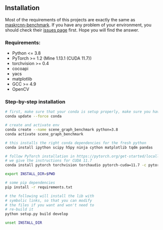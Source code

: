 ## Installation

Most of the requirements of this projects are exactly the same as [maskrcnn-benchmark](https://github.com/facebookresearch/maskrcnn-benchmark). If you have any problem of your environment, you should check their [issues page](https://github.com/facebookresearch/maskrcnn-benchmark/issues) first. Hope you will find the answer.

### Requirements:
- Python <= 3.8
- PyTorch >= 1.2 (Mine 1.13.1 (CUDA 11.7))
- torchvision >= 0.4
- cocoapi
- yacs
- matplotlib
- GCC >= 4.9
- OpenCV


### Step-by-step installation

```bash
# first, make sure that your conda is setup properly, make sure you have the latest conda
conda update --force conda

# create and activate env
conda create --name scene_graph_benchmark python=3.8
conda activate scene_graph_benchmark

# this installs the right conda dependencies for the fresh python
conda install ipython scipy h5py ninja cython matplotlib tqdm pandas

# follow PyTorch installation in https://pytorch.org/get-started/locally/
# we give the instructions for CUDA 11.7
conda install pytorch torchvision torchaudio pytorch-cuda=11.7 -c pytorch -c nvidia

export INSTALL_DIR=$PWD

# some pip dependencies
pip install -r requirements.txt

# the following will install the lib with
# symbolic links, so that you can modify
# the files if you want and won't need to
# re-build it
python setup.py build develop

unset INSTALL_DIR

